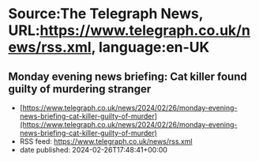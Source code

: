 # Source:The Telegraph News, URL:https://www.telegraph.co.uk/news/rss.xml, language:en-UK

## Monday evening news briefing: Cat killer found guilty of murdering stranger
 - [https://www.telegraph.co.uk/news/2024/02/26/monday-evening-news-briefing-cat-killer-guilty-of-murder](https://www.telegraph.co.uk/news/2024/02/26/monday-evening-news-briefing-cat-killer-guilty-of-murder)
 - RSS feed: https://www.telegraph.co.uk/news/rss.xml
 - date published: 2024-02-26T17:48:41+00:00



